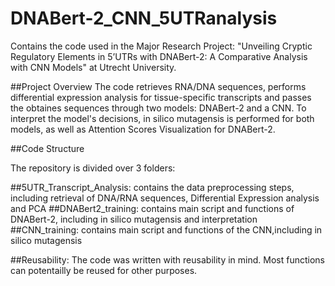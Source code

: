 # DNABert-2_CNN_5UTRanalysis

Contains the code used in the Major Research Project: "Unveiling Cryptic Regulatory Elements in 5’UTRs with DNABert-2: A Comparative Analysis with CNN Models" at Utrecht University.

##Project Overview
The code retrieves RNA/DNA sequences, performs differential expression analysis for tissue-specific transcripts and passes the obtaines sequences through two models: DNABert-2 and a CNN. To interpret the model's decisions, in silico mutagensis is performed for both models, as well as Attention Scores Visualization for DNABert-2. 

##Code Structure 

The repository is divided over 3 folders: 

##5UTR_Transcript_Analysis: 
contains the data preprocessing steps, including retrieval of DNA/RNA sequences, Differential Expression analysis and PCA
##DNABert2_training: 
contains main script and functions of DNABert-2, including in silico mutagensis and interpretation
##CNN_training: 
contains main script and functions of the CNN,including in silico mutagensis

##Reusability: 
The code was written with reusability in mind. Most functions can potentailly be reused for other purposes. 
